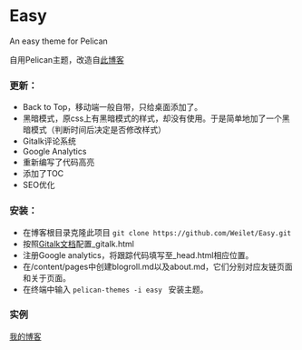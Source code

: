 # Easy
An easy theme for Pelican

自用Pelican主题，改造自[此博客](https://xuanwo.io/)

### 更新：

- Back to Top，移动端一般自带，只给桌面添加了。
- 黑暗模式，原css上有黑暗模式的样式，却没有使用。于是简单地加了一个黑暗模式（判断时间后决定是否修改样式）
- Gitalk评论系统
- Google Analytics
- 重新编写了代码高亮
- 添加了TOC
- SEO优化

### 安装：

- 在博客根目录克隆此项目 `git clone https://github.com/Weilet/Easy.git`
- 按照[Gitalk文档](https://github.com/gitalk/gitalk)配置_gitalk.html
- 注册Google analytics，将跟踪代码填写至_head.html相应位置。
- 在/content/pages中创建blogroll.md以及about.md，它们分别对应友链页面和关于页面。
- 在终端中输入 `pelican-themes -i easy ` 安装主题。

### 实例
[我的博客](https://weilet.me)



